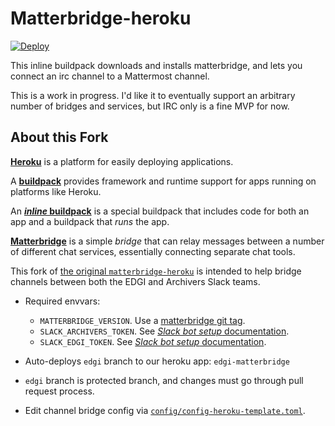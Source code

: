 # Matterbridge-heroku

[![Deploy](https://www.herokucdn.com/deploy/button.svg)](https://heroku.com/deploy)

This inline buildpack downloads and installs matterbridge, and lets you connect an irc channel to a Mattermost channel.

This is a work in progress. I'd like it to eventually support an arbitrary number of bridges and services, but IRC only is a fine MVP for now.

## About this Fork

[**Heroku**](https://www.heroku.com/what) is a platform for easily deploying
applications.

A [**buildpack**](https://docs.cloudfoundry.org/buildpacks/) provides
framework and runtime support for apps running on platforms like Heroku.

An [**_inline_ buildpack**](https://github.com/kr/heroku-buildpack-inline#readme) is a special buildpack that includes code for both an app and a
buildpack that _runs_ the app.

[**Matterbridge**](https://github.com/42wim/matterbridge#readme) is a
simple _bridge_ that can relay messages between a number of different
chat services, essentially connecting separate chat tools.

This fork of [the original
`matterbridge-heroku`](https://github.com/cadecairos/matterbridge-heroku)
is intended to help bridge channels between both the EDGI and Archivers
Slack teams.

* Required envvars:
  * `MATTERBRIDGE_VERSION`. Use a [matterbridge git tag][git-tags].
  * `SLACK_ARCHIVERS_TOKEN`. See [_Slack bot setup_ documentation][bot-setup].
  * `SLACK_EDGI_TOKEN`. See [_Slack bot setup_ documentation][bot-setup].
* Auto-deploys `edgi` branch to our heroku app: `edgi-matterbridge`
* `edgi` branch is protected branch, and changes must go through pull
  request process.
* Edit channel bridge config via [`config/config-heroku-template.toml`](config/config-heroku-template.toml).

   [bot-setup]: https://github.com/42wim/matterbridge/wiki/Slack-bot-setup
   [git-tags]: https://github.com/42wim/matterbridge/tags
